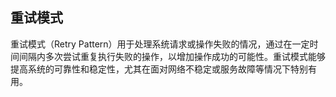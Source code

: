 ## 重试模式

重试模式（Retry Pattern）用于处理系统请求或操作失败的情况，通过在一定时间间隔内多次尝试重复执行失败的操作，以增加操作成功的可能性。重试模式能够提高系统的可靠性和稳定性，尤其在面对网络不稳定或服务故障等情况下特别有用。

